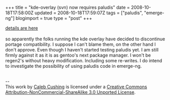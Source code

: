 +++
title = "kde-overlay (svn) now requires paludis"
date = 2008-10-18T17:58:00Z
updated = 2008-10-18T17:59:07Z
tags = ["paludis", "emerge-ng"]
blogimport = true 
type = "post"
+++

<a href="http://article.gmane.org/gmane.linux.gentoo.devel/55315">details are here</a><br /><br />so apparently the folks running the kde overlay have decided to discontinue portage compatibility. I suppose I can't blame them, on the other hand I don't approve. Even though I haven't started testing paludis yet. I am still firmly against it as it is as gentoo's next package manager. I won't be regen2's without heavy modification. Including some re-writes. I do intend to investigate the possibility of using paludis code in emerge-ng.<div class="blogger-post-footer"><br />--<br />
This <span xmlns:dc="http://purl.org/dc/elements/1.1/" href="http://purl.org/dc/dcmitype/Text" rel="dc:type">work</span> by <a xmlns:cc="http://creativecommons.org/ns#" href="http://www.xenoterracide.com" property="cc:attributionName" rel="cc:attributionURL">Caleb Cushing</a> is licensed under a <a rel="license" href="http://creativecommons.org/licenses/by-nc-sa/3.0/">Creative Commons Attribution-NonCommercial-ShareAlike 3.0 Unported License</a>.</div>

